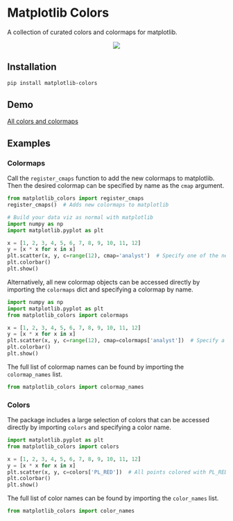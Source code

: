 # Matplotlib Colors

A collection of curated colors and colormaps for matplotlib.

<p align="center">
	<img src="https://user-images.githubusercontent.com/41476809/200024756-62607975-2a2f-4e68-92fc-415bcacf7e2f.png">
</p>

## Installation

```bash
pip install matplotlib-colors
```

## Demo

[All colors and colormaps](matplotlib_colors/README.md)

## Examples

### Colormaps

Call the `register_cmaps` function to add the new colormaps to matplotlib. Then the desired colormap can be specified by name as the `cmap` argument.

```py
from matplotlib_colors import register_cmaps
register_cmaps()  # Adds new colormaps to matplotlib

# Build your data viz as normal with matplotlib
import numpy as np
import matplotlib.pyplot as plt

x = [1, 2, 3, 4, 5, 6, 7, 8, 9, 10, 11, 12]
y = [x * x for x in x]
plt.scatter(x, y, c=range(12), cmap='analyst')  # Specify one of the new colormap names
plt.colorbar()
plt.show()
```

Alternatively, all new colormap objects can be accessed directly by importing the `colormaps` dict and specifying a colormap by name.

```py
import numpy as np
import matplotlib.pyplot as plt
from matplotlib_colors import colormaps

x = [1, 2, 3, 4, 5, 6, 7, 8, 9, 10, 11, 12]
y = [x * x for x in x]
plt.scatter(x, y, c=range(12), cmap=colormaps['analyst'])  # Specify a colormap from colormaps dict
plt.colorbar()
plt.show()
```

The full list of colormap names can be found by importing the `colormap_names` list.

```py
from matplotlib_colors import colormap_names
```

### Colors

The package includes a large selection of colors that can be accessed directly by importing `colors` and specifying a color name.

```py
import matplotlib.pyplot as plt
from matplotlib_colors import colors

x = [1, 2, 3, 4, 5, 6, 7, 8, 9, 10, 11, 12]
y = [x * x for x in x]
plt.scatter(x, y, c=colors['PL_RED'])  # All points colored with PL_RED
plt.colorbar()
plt.show()
```

The full list of color names can be found by importing the `color_names` list.

```py
from matplotlib_colors import color_names
```

